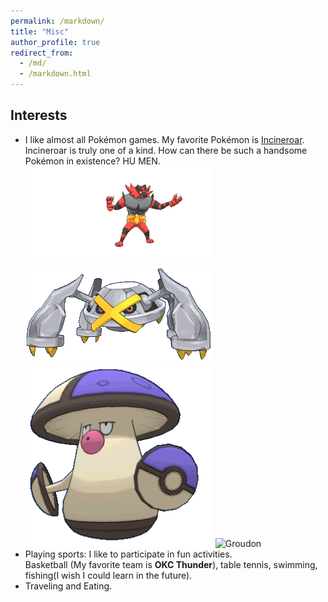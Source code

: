 ```yaml
---
permalink: /markdown/
title: "Misc"
author_profile: true
redirect_from: 
  - /md/
  - /markdown.html
---
```


## Interests

* I like almost all Pokémon games. My favorite Pokémon is [Incineroar](https://www.pokemon.com/us/pokedex/incineroar).<br>
  Incineroar is truly one of a kind. How can there be such a handsome Pokémon in existence? HU MEN.
  <img src="/images/incineroar.gif" alt="Incineroar" width="300"> <img src="/images/metagross.gif" alt="Metagross" width="300"> <img src="/images/amoongus.gif" alt="Amoongus" width="300"> <img src="/images/Groudon.gif" alt="Groudon" width="300">
* Playing sports: I like to participate in fun activities.<br>
  Basketball (My favorite team is **OKC Thunder**), table tennis, swimming, fishing(I wish I could learn in the future).
* Traveling and Eating.


